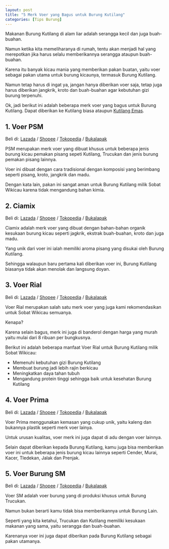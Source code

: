 ```yaml
---
layout: post
title: "5 Merk Voer yang Bagus untuk Burung Kutilang"
categories: [Tips Burung]
---
```


Makanan Burung Kutilang di alam liar adalah serangga kecil dan juga buah-buahan.

Namun ketika kita memeliharanya di rumah, tentu akan menjadi hal yang merepotkan jika harus selalu memberikannya serangga ataupun buah-buahan.

Karena itu banyak kicau mania yang memberikan pakan buatan, yaitu voer sebagai pakan utama untuk burung kicaunya, termasuk Burung Kutilang.

Namun tetap harus di ingat ya, jangan hanya diberikan voer saja, tetap juga harus diberikan jangkrik, kroto dan buah-buahan agar kebutuhan gizi burung terpenuhi.

Ok, jadi berikut ini adalah beberapa merk voer yang bagus untuk Burung Kutilang. Dapat diberikan ke Kutilang biasa ataupun [Kutilang Emas](https://wikicau.com/download-suara-kutilang-emas/).

## 1. Voer PSM

Beli di: [Lazada](https://www.lazada.co.id/catalog/?q=voer+psm&_keyori=ss&from=input&spm=a2o4j.home.search.go.579915597Vdb8z) / [Shopee](https://shopee.co.id/search?keyword=voer%20psm) / [Tokopedia](http://www.tokopedia.com/search?q=voer+psm&utm_source=ops&utm_medium=wb&utm_campaign=OpenSearch) / [Bukalapak](https://www.bukalapak.com/products?search%5Bkeywords%5D=voer+psm&from=opensearch&search_source=opensearch)

PSM merupakan merk voer yang dibuat khusus untuk beberapa jenis burung kicau pemakan pisang sepeti Kutilang, Trucukan dan jenis burung pemakan pisang lainnya.

Voer ini dibuat dengan cara tradisional dengan komposisi yang berimbang seperti pisang, kroto, jangkrik dan madu.

Dengan kata lain, pakan ini sangat aman untuk Burung Kutilang milik Sobat Wikicau karena tidak mengandung bahan kimia.

## 2. Ciamix

Beli di: [Lazada](https://www.lazada.co.id/catalog/?q=voer+ciamix&_keyori=ss&from=input&spm=a2o4j.searchlist.search.go.3e3b28d3j4l0Nf) / [Shopee](https://shopee.co.id/search?keyword=voer%20ciamix) / [Tokopedia](http://www.tokopedia.com/search?q=voer+ciamix&utm_source=ops&utm_medium=wb&utm_campaign=OpenSearch) / [Bukalapak](https://www.bukalapak.com/products?search%5Bkeywords%5D=voer+ciamix&from=opensearch&search_source=opensearch)

Ciamix adalah merk voer yang dibuat dengan bahan-bahan organik kesukaan burung kicau seperti jagkrik, ekstrak buah-buahan, kroto dan juga madu.

Yang unik dari voer ini ialah memiliki aroma pisang yang disukai oleh Burung Kutilang.

Sehingga walaupun baru pertama kali diberikan voer ini, Burung Kutilang biasanya tidak akan menolak dan langsung doyan.

## 3. Voer Rial

Beli di: [Lazada](https://www.lazada.co.id/catalog/?q=voer+rial&_keyori=ss&from=input&spm=a2o4j.searchlist.search.go.67df9e3dxL3gaV) / [Shopee](https://shopee.co.id/search?keyword=voer%20rial) / [Tokopedia](http://www.tokopedia.com/search?q=voer+rial&utm_source=ops&utm_medium=wb&utm_campaign=OpenSearch) / [Bukalapak](https://www.bukalapak.com/products?search%5Bkeywords%5D=voer%20rial)

Voer Rial merupakan salah satu merk voer yang juga kami rekomendasikan untuk Sobat Wikicau semuanya.

Kenapa?

Karena selain bagus, merk ini juga di banderol dengan harga yang murah yaitu mulai dari 8 ribuan per bungkusnya.

Berikut ini adalah beberapa manfaat Voer Rial untuk Burung Kutilang milik Sobat Wikicau:

- Memenuhi kebutuhan gizi Burung Kutilang
- Membuat burung jadi lebih rajin berkicau
- Meningkatkan daya tahan tubuh
- Mengandung protein tinggi sehingga baik untuk kesehatan Burung Kutilang

## 4. Voer Prima

Beli di: [Lazada](https://www.lazada.co.id/catalog/?q=voer+prima&_keyori=ss&from=input&spm=a2o4j.searchlist.search.go.64c92544jzSFqm) / [Shopee](https://shopee.co.id/search?keyword=voer%20prima) / [Tokopedia](http://www.tokopedia.com/search?q=voer+prima&utm_source=ops&utm_medium=wb&utm_campaign=OpenSearch) / [Bukalapak](https://www.bukalapak.com/products?search%5Bkeywords%5D=voer%20prima)

Voer Prima menggunakan kemasan yang cukup unik, yaitu kaleng dan bukannya plastik seperti merk voer lainya.

Untuk urusan kualitas, voer merk ini juga dapat di adu dengan voer lainnya.

Selain dapat diberikan kepada Burung Kutilang, kamu juga bisa memberikan voer ini untuk beberapa jenis burung kicau lainnya seperti Cender, Murai, Kacer, Tledekan, Jalak dan Prenjak.

## 5. Voer Burung SM

Beli di: [Lazada](https://www.lazada.co.id/catalog/?q=Voer+Burung+SM&_keyori=ss&from=input&spm=a2o4j.searchlist.search.go.5278638cuuqyZV) / [Shopee](https://shopee.co.id/search?keyword=voer%20burung%20sm) / [Tokopedia](http://www.tokopedia.com/search?q=Voer+Burung+SM&utm_source=ops&utm_medium=wb&utm_campaign=OpenSearch) / [Bukalapak](https://www.bukalapak.com/products?search%5Bkeywords%5D=Voer%20Burung%20SM)

Voer SM adalah voer burung yang di produksi khusus untuk Burung Trucukan.

Namun bukan berarti kamu tidak bisa memberikannya untuk Burung Lain.

Seperti yang kita ketahui, Trucukan dan Kutilang memiliki kesukaan makanan yang sama, yaitu serangga dan buah-buahan.

Karenanya voer ini juga dapat diberikan pada Burung Kutilang sebagai pakan utamanya.